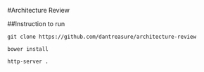 #Architecture Review

##Instruction to run

```git clone https://github.com/dantreasure/architecture-review```

```bower install```

```http-server .```
